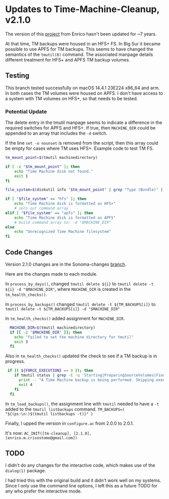 # Updates to Time-Machine-Cleanup, v2.1.0

The version of this [project](https://github.com/emcrisostomo/Time-Machine-Cleanup) from Enrico hasn't been updated for ~7 years.

At that time, TM backups were housed in an HFS+ FS. In Big Sur it became possible to use APFS for TM backups. This seems to have changed the semantics of the `tmutil(8)` command. The associated manpage details different treatment for HFS+ and APFS TM backup volumes.

## Testing

This branch tested successfully on macOS 14.4.1 23E224 x86_64 and arm. In both cases the TM volumes were housed on APFS.
I don't have access to a system with TM volumes on HFS+, so that needs to be tested.

### Potential Update

The delete entry in the tmutil manpage seems to indicate a difference in the required switches for APFS and HFS+. If true, then `MACHINE_DIR` could be appended to an array that includes the `-d` switch.

If the line `set -o nounset` is removed from the script, then this array could be empty for cases where TM uses HFS+. Example code to test TM FS.

```zsh
tm_mount_point=$(tmutil machinedirectory)

if [ -z "$tm_mount_point" ]; then
    echo "Time Machine disk not found."
    exit 1
fi

file_system=$(diskutil info "$tm_mount_point" | grep "Type (Bundle)" | awk '{print $NF}')

if [ "$file_system" == "hfs" ]; then
    echo "Time Machine disk is formatted as HFS+"
    # zero out command array
elif [ "$file_system" == "apfs" ]; then
    echo "Time Machine disk is formatted as APFS"
    # build command array to: -d "$MACHINE_DIR"
else
    echo "Unrecognized Time Machine filesystem"
fi
```

## Code Changes

Version 2.1.0 changes are in the Sonoma-changes [branch](https://github.com/rprimmer/Time-Machine-Cleanup/tree/Sonoma-changes).

Here are the changes made to each module.

In `process_by_days()`, changed `tmutil delete ${i}` to `tmutil delete -t ${i} -d "$MACHINE_DIR"`, where `MACHINE_DIR` is created in the `tm_health_checks()`.

In `process_by_backups()` changed `tmutil delete -t ${TM_BACKUPS[i]}` to `tmutil delete -t ${TM_BACKUPS[i]} -d "$MACHINE_DIR"`

In `tm_health_checks()` added assignment for `MACHINE_DIR`.

```zsh
  MACHINE_DIR=$(tmutil machinedirectory)
  if [[ -z "$MACHINE_DIR" ]]; then
    echo "failed to set the machine directory for tmutil"
    exit 3
  fi
```

Also in `tm_health_checks()` updated the check to see if a TM backup is in progress.

```zsh
 if (( ${FORCE_EXECUTION} == 0 )); then
    if tmutil status | grep -E -q 'Starting|PreparingSourceVolumes|FindingChanges|Copying|ThinningPostBackup'; then
      print -- "A Time Machine backup is being performed. Skipping execution." >&2
      exit 4
    fi
  fi
```

In `tm_load_backups()`, the assignment line with `tmutil` needed to have a `-t` added to the `tmutil listbackups` command.
`TM_BACKUPS=( "${(ps:\n:)$(tmutil listbackups -t)}" )`

Finally, I upped the version in `configure.ac` from 2.0.0 to 2.0.1. 

It's now: `AC_INIT([tm-cleanup], [2.1.0], [enrico.m.crisostomo@gmail.com])`

## TODO

I didn't do any changes for the interactive code, which makes use of the `dialog(1)` package.

I had tried this with the original build and it didn't work well on my systems. Since I only use the command line options, I left this as a future TODO for any who prefer the interactive mode.
